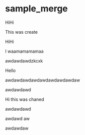 # sample_merge



HiHi

This was create













HiHi


I waamamamamaa



awdawdawdzkcxk


Hello



awdawdawdawdawdawdawdawdaw





awdawdawd




Hi this was chaned


awdawdawd

awdawd
aw



awdawdaw

